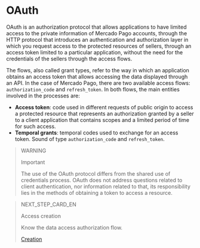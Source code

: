 # OAuth
 
OAuth is an authorization protocol that allows applications to have limited access to the private information of Mercado Pago accounts, through the HTTP protocol that introduces an authentication and authorization layer in which you request access to the protected resources of sellers, through an access token limited to a particular application, without the need for the credentials of the sellers through the access flows.
 
The flows, also called grant types, refer to the way in which an application obtains an access token that allows accessing the data displayed through an API. In the case of Mercado Pago, there are two available access flows: `authorization_code` and `refresh_token`. In both flows, the main entities involved in the processes are:
 
* **Access token**: code used in different requests of public origin to access a protected resource that represents an authorization granted by a seller to a client application that contains scopes and a limited period of time for such access.
* **Temporal grants**: temporal codes used to exchange for an access token. Sound of type `authorization_code` and `refresh_token`.
 
> WARNING
>
> Important
>
> The use of the OAuth protocol differs from the shared use of credentials process. OAuth does not address questions related to client authentication, nor information related to that, its responsibility lies in the methods of obtaining a token to access a resource.
 
> NEXT_STEP_CARD_EN
>
> Access creation
>
> Know the data access authorization flow.
>
> [Creation](developers/en/guides/security/additional-content/oauth/creation)